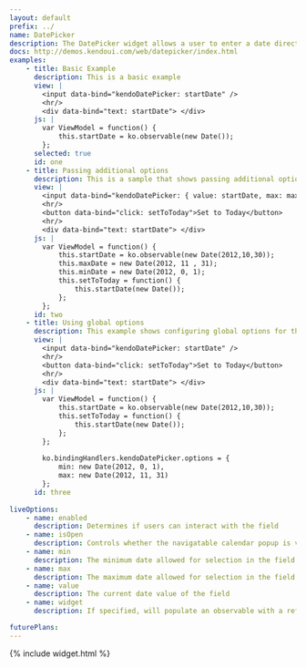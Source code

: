 ```yaml
---
layout: default
prefix: ../
name: DatePicker
description: The DatePicker widget allows a user to enter a date directly or open a visual calendar to make a selection.
docs: http://demos.kendoui.com/web/datepicker/index.html
examples:
    - title: Basic Example
      description: This is a basic example
      view: |
        <input data-bind="kendoDatePicker: startDate" />
        <hr/>
        <div data-bind="text: startDate"> </div>
      js: |
        var ViewModel = function() {
            this.startDate = ko.observable(new Date());
        };
      selected: true
      id: one
    - title: Passing additional options
      description: This is a sample that shows passing additional options in the data-bind attribute
      view: |
        <input data-bind="kendoDatePicker: { value: startDate, max: maxDate, min: minDate }" />
        <hr/>
        <button data-bind="click: setToToday">Set to Today</button>
        <hr/>
        <div data-bind="text: startDate"> </div>
      js: |
        var ViewModel = function() {
            this.startDate = ko.observable(new Date(2012,10,30));
            this.maxDate = new Date(2012, 11 , 31);
            this.minDate = new Date(2012, 0, 1);
            this.setToToday = function() {
                this.startDate(new Date());
            };
        };
      id: two
    - title: Using global options
      description: This example shows configuring global options for this widget
      view: |
        <input data-bind="kendoDatePicker: startDate" />
        <hr/>
        <button data-bind="click: setToToday">Set to Today</button>
        <hr/>
        <div data-bind="text: startDate"> </div>
      js: |
        var ViewModel = function() {
            this.startDate = ko.observable(new Date(2012,10,30));
            this.setToToday = function() {
                this.startDate(new Date());
            };
        };
        
        ko.bindingHandlers.kendoDatePicker.options = {
            min: new Date(2012, 0, 1),
            max: new Date(2012, 11, 31)
        };
      id: three
      
liveOptions:
    - name: enabled
      description: Determines if users can interact with the field
    - name: isOpen
      description: Controls whether the navigatable calendar popup is visible
    - name: min
      description: The minimum date allowed for selection in the field
    - name: max
      description: The maximum date allowed for selection in the field
    - name: value
      description: The current date value of the field
    - name: widget
      description: If specified, will populate an observable with a reference to the actual widget

futurePlans:
---
```


{% include widget.html %}
